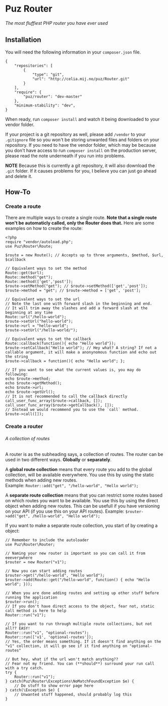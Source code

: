 # Puz Router
###### The most fluffiest PHP router you have ever used

## Installation
You will need the following information in your `composer.json` file.

    {
        "repositories": [
            {
                "type": "git",
                "url": "http://celia.mij.no/puz/Router.git"
            }
        ],
        "require": {
            "puz/router": "dev-master"
        },
        "minimum-stability": "dev",
    }

When ready, run `composer install` and watch it being downloaded to your vendor folder.  

If your project is a git repository as well, please add `/vendor` to your `.gitignore` file so you won't be storing unwanted files and folders on your repository. If you need to have the vendor folder, which may be because you don't have access to run `composer install` on the production server, please read the note underneath if you run into problems.

**NOTE** Because this is currently a git repository, it will also download the `.git` folder. If it causes problems for you, I believe you can just go ahead and delete it.

## How-To
### Create a route
There are multiple ways to create a single route. **Note that a single route won't be automaticly called, only the Router does that.**
Here are some examples on how to create the route:

    <?php
    require "vendor/autoload.php";
    use Puz\Router\Route;

    $route = new Route(); // Accepts up to three arguments, $method, $url, $callback

    // Equivalent ways to set the method
    Route::get($url);
    Route::method("get");
    Route::method(['get','post']);
    $route->setMethod("get"); // $route->setMethod(['get','post']);
    $route->method = "get"; // $route->method = ['get', 'post'];

    // Equivalent ways to set the url
    // Note the last one with forward slash in the beginning and end.
    // It will trim away the slashes and add a forward slash at the beginning at any time
    Route::url("/hello-world");
    $route->setUrl("hello-world");
    $route->url = "hello-world";
    $route->setUrl("/hello-world/");

    // Equivalent ways to set the callback
    Route::callback(function(){ echo "Hello world"});
    $route->setCallback("Hello world"); // Hey what? A string? If not a callable argument, it will make a anonynomous function and echo out the string
    $route->callback = function(){ echo "Hello world"; };

    // If you want to see what the current values is, you may do following:
    echo $route->method;
    echo $route->getMethod();
    echo $route->url;
    echo $route->getUrl();
    // It is not recommended to call the callback directly
    call_user_func_array($route->callback, []);
    call_user_func_array($route->getCallback(), []);
    // Instead we would recommend you to use the `call` method.
    $route->call([]);

### Create a router
###### A collection of routes
A router is as the subheading says, a collection of routes.
The router can be used in two different ways. **Globally** or **separately**.

A **global route collection** means that every route you add to the global collection, will be available everywhere. You use this by using the static methods when adding new routes.  
Example: `Router::add("get", "/hello-world", "Hello world");`

A **separate route collection** means that you can restrict some routes based on which routes you want to be available. You use this by using the direct object when adding new routes. This can be usefull if you have versioning on your API (if you use this on your API routes).
Example: `$router->add("get", /hello-world", "Hello world");`

If you want to make a separate route collection, you start of by creating a object:

    // Remember to include the autoloader
    use Puz\Router\Router;

    // Naming your new router is important so you can call it from eeeverywhere
    $router = new Router("v1");

    // Now you can start adding routes
    $router->get("/hello-world", "Hello world");
    $router->add(Route::get("/hello-world", function() { echo "Hello world"; }));

    // When you are done adding routes and setting up other stuff before running the application
    $router->run();
    // If you don't have direct access to the object, fear not, static call method is here to help
    Router::run("v1");

    // If you want to run through multiple route collections, but not all?? EASY!
    Router::run("v1", "optional-routes");
    Router::run(['v1', 'optional-routes']);
    // Yes, the order means something. If it doesn't find anything on the "v1" collection, it will go see if it find anything on "optional-routes"

    // But hey, what if the url won't match anything??
    // Fear not my friend. You can (**should**) surround your run call with a try catch.
    try {
        Router::run("v1");
    } catch(Puz\Router\Exceptions\NoMatchFoundException $e) {
        // Do stuff to show error page here
    } catch(\Exception $e) {
        // Unwanted stuff happened, should probably log this
    }
    

